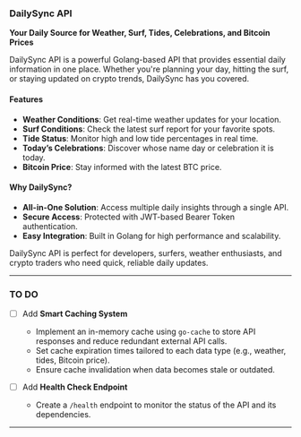 
### **DailySync API**  
**Your Daily Source for Weather, Surf, Tides, Celebrations, and Bitcoin Prices**

DailySync API is a powerful Golang-based API that provides essential daily information in one place. Whether you're planning your day, hitting the surf, or staying updated on crypto trends, DailySync has you covered.  

#### **Features**  
- **Weather Conditions**: Get real-time weather updates for your location.  
- **Surf Conditions**: Check the latest surf report for your favorite spots.  
- **Tide Status**: Monitor high and low tide percentages in real time.  
- **Today’s Celebrations**: Discover whose name day or celebration it is today.  
- **Bitcoin Price**: Stay informed with the latest BTC price.  

#### **Why DailySync?**  
- **All-in-One Solution**: Access multiple daily insights through a single API.  
- **Secure Access**: Protected with JWT-based Bearer Token authentication.  
- **Easy Integration**: Built in Golang for high performance and scalability.  

DailySync API is perfect for developers, surfers, weather enthusiasts, and crypto traders who need quick, reliable daily updates.  

---

### **TO DO**

- [ ] Add **Smart Caching System**  
  - Implement an in-memory cache using `go-cache` to store API responses and reduce redundant external API calls.  
  - Set cache expiration times tailored to each data type (e.g., weather, tides, Bitcoin price).  
  - Ensure cache invalidation when data becomes stale or outdated.  

- [ ] Add **Health Check Endpoint**  
  - Create a `/health` endpoint to monitor the status of the API and its dependencies.  


---
